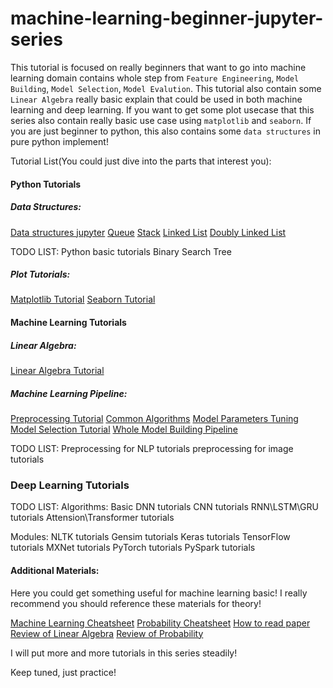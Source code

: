 # machine-learning-beginner-jupyter-series

This tutorial is focused on really beginners that want to go into machine learning domain contains whole step from `Feature Engineering`, `Model Building`, `Model Selection`, `Model Evalution`. This tutorial also contain some `Linear Algebra` really basic explain that could be used in both machine learning and deep learning. If you want to get some plot usecase that this series also contain really basic use case using `matplotlib` and `seaborn`. If you are just beginner to python, this also contains some `data structures` in pure python implement!

Tutorial List(You could just dive into the parts that interest you):

#### Python Tutorials

##### Data Structures: 

[Data structures jupyter](https://github.com/lugq1990/machine-learning-beginner-jupyter-series/blob/master/Data%20Structure%20Tutorial.ipynb)
[Queue](https://github.com/lugq1990/machine-learning-beginner-jupyter-series/blob/master/data_structures/queues.py)
[Stack](https://github.com/lugq1990/machine-learning-beginner-jupyter-series/blob/master/data_structures/stack.py)
[Linked List](https://github.com/lugq1990/machine-learning-beginner-jupyter-series/blob/master/data_structures/linked_list.py)
[Doubly Linked List](https://github.com/lugq1990/machine-learning-beginner-jupyter-series/blob/master/data_structures/doublylinkedlist.py)

TODO LIST:
Python basic tutorials
Binary Search Tree

##### Plot Tutorials:

[Matplotlib Tutorial](https://github.com/lugq1990/machine-learning-beginner-jupyter-series/blob/master/Matplotlib%20Tutorial.ipynb)
[Seaborn Tutorial](https://github.com/lugq1990/machine-learning-beginner-jupyter-series/blob/master/Seaborn%20Tutorial.ipynb)

#### Machine Learning Tutorials

##### Linear Algebra:

[Linear Algebra Tutorial](https://github.com/lugq1990/machine-learning-beginner-jupyter-series/blob/master/Linear%20Algebra%20Tutorial.ipynb)

##### Machine Learning Pipeline:

[Preprocessing Tutorial](https://github.com/lugq1990/machine-learning-beginner-jupyter-series/blob/master/preprocessing%20turorial.ipynb)
[Common Algorithms](https://github.com/lugq1990/machine-learning-beginner-jupyter-series/blob/master/Common%20Algorithms%20needed%20to%20use.ipynb)
[Model Parameters Tuning](https://github.com/lugq1990/machine-learning-beginner-jupyter-series/blob/master/Parameter%20tuning.ipynb)
[Model Selection Tutorial](https://github.com/lugq1990/machine-learning-beginner-jupyter-series/blob/master/Model%20Selection%20Tutorial.ipynb)
[Whole Model Building Pipeline](https://github.com/lugq1990/machine-learning-beginner-jupyter-series/blob/master/Whole%20model%20building%20pipeline.ipynb)

TODO LIST:
Preprocessing for NLP tutorials
preprocessing for image tutorials

### Deep Learning Tutorials

TODO LIST:
Algorithms:
Basic DNN tutorials
CNN tutorials
RNN\LSTM\GRU tutorials
Attension\Transformer tutorials

Modules:
NLTK tutorials
Gensim tutorials
Keras tutorials
TensorFlow tutorials
MXNet tutorials
PyTorch tutorials
PySpark tutorials

#### Additional Materials:

Here you could get something useful for machine learning basic! I really recommend you should reference these materials for theory! 

[Machine Learning Cheatsheet](https://github.com/lugq1990/machine-learning-beginner-jupyter-series/blob/master/useful_materials/General/super-cheatsheet-machine-learning.pdf)
[Probability Cheatsheet](https://github.com/lugq1990/machine-learning-beginner-jupyter-series/blob/master/useful_materials/General/probability_cheatsheet.pdf)
[How to read paper](https://github.com/lugq1990/machine-learning-beginner-jupyter-series/blob/master/useful_materials/General/HowtoReadPaper.pdf)
[Review of Linear Algebra](https://github.com/lugq1990/machine-learning-beginner-jupyter-series/blob/master/useful_materials/math/Linear%20Algebra%20Review.pdf)
[Review of Probability](https://github.com/lugq1990/machine-learning-beginner-jupyter-series/blob/master/useful_materials/math/Review%20of%20probability.pdf)

I will put more and more tutorials in this series steadily! 

Keep tuned, just practice! 
